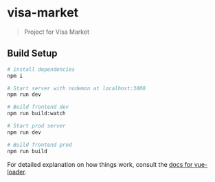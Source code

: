 # visa-market

> Project for Visa Market

## Build Setup

``` bash
# install dependencies
npm i

# Start server with nodemon at localhost:3000
npm run dev

# Build frontend dev
npm run build:watch

# Start prod server
npm run dev

# Build frontend prod
npm run build
```

For detailed explanation on how things work, consult the [docs for vue-loader](http://vuejs.github.io/vue-loader).
